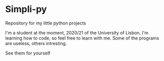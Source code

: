 # Simpli-py
 Repository for my little python projects
 
 
 I'm a student at the moment, 2020/21 of the University of Lisbon. I'm learning how to code, so feel free to learn with me. Some of the programs are useless, others intresting.
 
 See them for yourself

